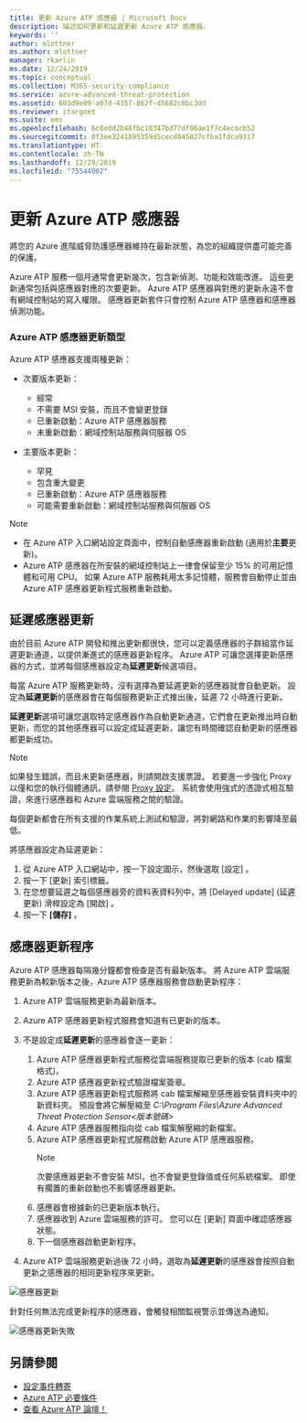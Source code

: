 ```yaml
---
title: 更新 Azure ATP 感應器 | Microsoft Docs
description: 描述如何更新和延遲更新 Azure ATP 感應器。
keywords: ''
author: mlottner
ms.author: mlottner
manager: rkarlin
ms.date: 12/24/2019
ms.topic: conceptual
ms.collection: M365-security-compliance
ms.service: azure-advanced-threat-protection
ms.assetid: 603d9e09-a07d-4357-862f-d5682c8bc3dd
ms.reviewer: itargoet
ms.suite: ems
ms.openlocfilehash: 6c8edd2b48fbc10347bd77df06ae1f7c4ecacb52
ms.sourcegitcommit: 0f3ee3241895359d5cecd845827cfba1fdca9317
ms.translationtype: HT
ms.contentlocale: zh-TW
ms.lasthandoff: 12/29/2019
ms.locfileid: "75544002"
---
```

# <a name="update-azure-atp-sensors"></a>更新 Azure ATP 感應器

將您的 Azure 進階威脅防護感應器維持在最新狀態，為您的組織提供盡可能完善的保護。

Azure ATP 服務一個月通常會更新幾次，包含新偵測、功能和效能改進。 這些更新通常包括與感應器對應的次要更新。 Azure ATP 感應器與對應的更新永遠不會有網域控制站的寫入權限。 感應器更新套件只會控制 Azure ATP 感應器和感應器偵測功能。 

### <a name="azure-atp-sensor-update-types"></a>Azure ATP 感應器更新類型   

Azure ATP 感應器支援兩種更新：
- 次要版本更新： 
    - 經常 
    - 不需要 MSI 安裝，而且不會變更登錄
    - 已重新啟動：Azure ATP 感應器服務 
    - 未重新啟動：網域控制站服務與伺服器 OS

- 主要版本更新：
    - 罕見
    - 包含重大變更 
    - 已重新啟動：Azure ATP 感應器服務
    - 可能需要重新啟動：網域控制站服務與伺服器 OS

> [!NOTE]
>- 在 Azure ATP 入口網站設定頁面中，控制自動感應器重新啟動 (適用於**主要**更新)。 
> - Azure ATP 感應器在所安裝的網域控制站上一律會保留至少 15% 的可用記憶體和可用 CPU。 如果 Azure ATP 服務耗用太多記憶體，服務會自動停止並由 Azure ATP 感應器更新程式服務重新啟動。

## <a name="delayed-sensor-update"></a>延遲感應器更新

由於目前 Azure ATP 開發和推出更新都很快，您可以定義感應器的子群組當作延遲更新通道，以提供漸進式的感應器更新程序。 Azure ATP 可讓您選擇更新感應器的方式，並將每個感應器設定為**延遲更新**候選項目。  

每當 Azure ATP 服務更新時，沒有選擇為要延遲更新的感應器就會自動更新。 設定為**延遲更新**的感應器會在每個服務更新正式推出後，延遲 72 小時進行更新。 

**延遲更新**選項可讓您選取特定感應器作為自動更新通道，它們會在更新推出時自動更新，而您的其他感應器可以設定成延遲更新，讓您有時間確認自動更新的感應器都更新成功。

> [!NOTE]
> 如果發生錯誤，而且未更新感應器，則請開啟支援票證。 若要進一步強化 Proxy 以僅和您的執行個體通訊，請參閱 [Proxy 設定](configure-proxy.md)。
系統會使用強式的憑證式相互驗證，來進行感應器和 Azure 雲端服務之間的驗證。 

每個更新都會在所有支援的作業系統上測試和驗證，將對網路和作業的影響降至最低。


將感應器設定為延遲更新：

1. 從 Azure ATP 入口網站中，按一下設定圖示，然後選取 [設定]  。
2. 按一下 [更新]  索引標籤。
3. 在您想要延遲之每個感應器旁的資料表資料列中，將 [Delayed update] \(延遲更新\)  滑桿設定為 [開啟]  。
4. 按一下 **[儲存]** 。
 
## <a name="sensor-update-process"></a>感應器更新程序

Azure ATP 感應器每隔幾分鐘都會檢查是否有最新版本。 將 Azure ATP 雲端服務更新為較新版本之後，Azure ATP 感應器服務會啟動更新程序：

1. Azure ATP 雲端服務更新為最新版本。
2. Azure ATP 感應器更新程式服務會知道有已更新的版本。
3. 不是設定成**延遲更新**的感應器會逐一更新：
   1. Azure ATP 感應器更新程式服務從雲端服務提取已更新的版本 (cab 檔案格式)。
   2. Azure ATP 感應器更新程式驗證檔案簽章。
   3. Azure ATP 感應器更新程式服務將 cab 檔案解縮至感應器安裝資料夾中的新資料夾。 預設會將它解壓縮至 *C:\Program Files\Azure Advanced Threat Protection Sensor\<版本號碼>*
   4. Azure ATP 感應器服務指向從 cab 檔案解壓縮的新檔案。    
   5. Azure ATP 感應器更新程式服務啟動 Azure ATP 感應器服務。
       > [!NOTE]
      >次要感應器更新不會安裝 MSI，也不會變更登錄值或任何系統檔案。 即使有擱置的重新啟動也不影響感應器更新。 
   6. 感應器會根據新的已更新版本執行。
   7. 感應器收到 Azure 雲端服務的許可。 您可以在 [更新]  頁面中確認感應器狀態。
   8. 下一個感應器啟動更新程序。 

4. Azure ATP 雲端服務更新過後 72 小時，選取為**延遲更新**的感應器會按照自動更新之感應器的相同更新程序來更新。

![感應器更新](./media/sensor-update.png)


針對任何無法完成更新程序的感應器，會觸發相關監視警示並傳送為通知。

![感應器更新失敗](./media/sensor-outdated.png)


## <a name="see-also"></a>另請參閱

- [設定事件轉寄](configure-event-forwarding.md)
- [Azure ATP 必要條件](atp-prerequisites.md)
- [查看 Azure ATP 論壇！](https://aka.ms/azureatpcommunity)
